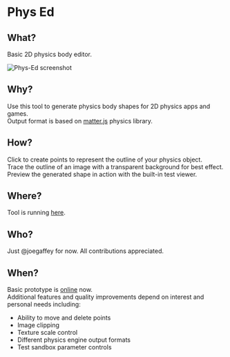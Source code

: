 # Phys Ed

## What?

Basic 2D physics body editor.

![Phys-Ed screenshot](https://cdn.glitch.me/22db1ff7-3ea8-4eab-9f25-9ca603a01e31%2Fphys-ed.png?v=1639182433238)

## Why?

Use this tool to generate physics body shapes for 2D physics apps and games.  
Output format is based on [matter.js](https://brm.io/matter-js/) physics library.

## How?

Click to create points to represent the outline of your physics object.  
Trace the outline of an image with a transparent background for best effect.  
Preview the generated shape in action with the built-in test viewer.  

## Where?

Tool is running [here](https://phys-ed.glitch.me/).

## Who?

Just @joegaffey for now. All contributions appreciated. 

## When?

Basic prototype is [online](https://phys-ed.glitch.me/) now.  
Additional features and quality improvements depend on interest and personal needs including:
* Ability to move and delete points
* Image clipping
* Texture scale control
* Different physics engine output formats
* Test sandbox parameter controls
